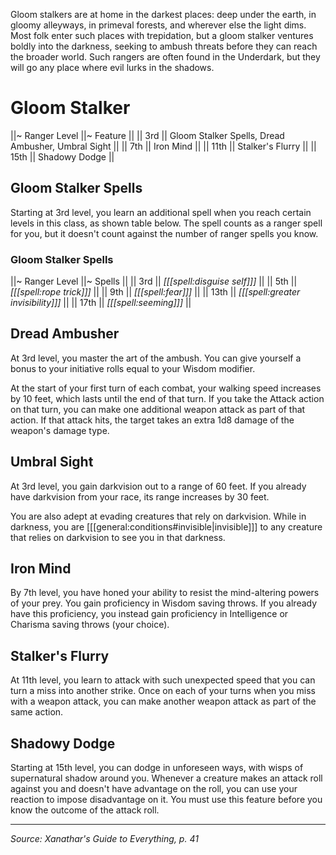 Gloom stalkers are at home in the darkest places: deep under the earth, in gloomy alleyways, in primeval forests, and wherever else the light dims. Most folk enter such places with trepidation, but a gloom stalker ventures boldly into the darkness, seeking to ambush threats before they can reach the broader world. Such rangers are often found in the Underdark, but they will go any place where evil lurks in the shadows.

# Gloom Stalker

||~ Ranger Level ||~ Feature ||
|| 3rd || Gloom Stalker Spells, Dread Ambusher, Umbral Sight ||
|| 7th || Iron Mind ||
|| 11th || Stalker's Flurry ||
|| 15th || Shadowy Dodge ||

## Gloom Stalker Spells

Starting at 3rd level, you learn an additional spell when you reach certain levels in this class, as shown table below. The spell counts as a ranger spell for you, but it doesn't count against the number of ranger spells you know.

### Gloom Stalker Spells

||~ Ranger Level ||~ Spells ||
|| 3rd || _[[[spell:disguise self]]]_ ||
|| 5th || _[[[spell:rope trick]]]_ ||
|| 9th || _[[[spell:fear]]]_ ||
|| 13th || _[[[spell:greater invisibility]]]_ ||
|| 17th || _[[[spell:seeming]]]_ ||

## Dread Ambusher

At 3rd level, you master the art of the ambush. You can give yourself a bonus to your initiative rolls equal to your Wisdom modifier.

At the start of your first turn of each combat, your walking speed increases by 10 feet, which lasts until the end of that turn. If you take the Attack action on that turn, you can make one additional weapon attack as part of that action. If that attack hits, the target takes an extra 1d8 damage of the weapon's damage type.

## Umbral Sight

At 3rd level, you gain darkvision out to a range of 60 feet. If you already have darkvision from your race, its range increases by 30 feet.

You are also adept at evading creatures that rely on darkvision. While in darkness, you are [[[general:conditions#invisible|invisible]]] to any creature that relies on darkvision to see you in that darkness.

## Iron Mind

By 7th level, you have honed your ability to resist the mind-altering powers of your prey. You gain proficiency in Wisdom saving throws. If you already have this proficiency, you instead gain proficiency in Intelligence or Charisma saving throws (your choice).

## Stalker's Flurry

At 11th level, you learn to attack with such unexpected speed that you can turn a miss into another strike. Once on each of your turns when you miss with a weapon attack, you can make another weapon attack as part of the same action.

## Shadowy Dodge

Starting at 15th level, you can dodge in unforeseen ways, with wisps of supernatural shadow around you. Whenever a creature makes an attack roll against you and doesn't have advantage on the roll, you can use your reaction to impose disadvantage on it. You must use this feature before you know the outcome of the attack roll.

----

*Source: Xanathar's Guide to Everything, p. 41*